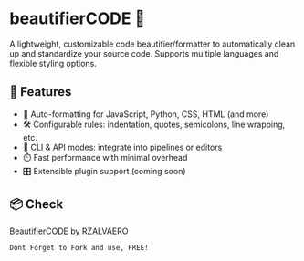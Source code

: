 # beautifierCODE 🚀
A lightweight, customizable code beautifier/formatter to automatically clean up and standardize your source code. Supports multiple languages and flexible styling options.

## 🔧 Features
- 🧹 Auto-formatting for JavaScript, Python, CSS, HTML (and more)
- 🛠️ Configurable rules: indentation, quotes, semicolons, line wrapping, etc.
- 🔄 CLI & API modes: integrate into pipelines or editors
- ⏱️ Fast performance with minimal overhead
- 🎛️ Extensible plugin support (coming soon)

## 📦 Check
<a href="https://rzalvaero.github.io/beautifierCODE/">BeautifierCODE</a> by RZALVAERO

```NOTE
Dont Forget to Fork and use, FREE!
